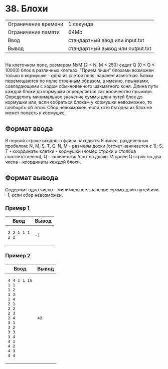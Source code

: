 <div class="problem-statement">
   <div class="header">
      <h1 class="title">38. Блохи</h1>
      <table>
         <tr class="time-limit">
            <td class="property-title">Ограничение времени</td>
            <td>1&nbsp;секунда</td>
         </tr>
         <tr class="memory-limit">
            <td class="property-title">Ограничение памяти</td>
            <td>64Mb</td>
         </tr>
         <tr class="input-file">
            <td class="property-title">Ввод</td>
            <td colspan="1">стандартный ввод или input.txt</td>
         </tr>
         <tr class="output-file">
            <td class="property-title">Вывод</td>
            <td colspan="1">стандартный вывод или output.txt</td>
         </tr>
      </table>
   </div>
   <h2></h2>
   <div class="legend"><span style="">
         <p>На клеточном поле, размером NxM (2 ≤ N, M ≤ 250) сидит Q (0 ≤ Q ≤ 10000) блох в различных клетках. "Прием пищи" блохами возможен
            только в кормушке - одна из клеток поля, заранее известная. Блохи перемещаются по полю странным образом, а именно, прыжками,
            совпадающими с ходом обыкновенного шахматного коня. Длина пути каждой блохи до кормушки определяется как количество прыжков.
            Определить минимальное значение суммы длин путей блох до кормушки или, если собраться блохам у кормушки невозможно, то сообщить
            об этом. Сбор невозможен, если хотя бы одна из блох не может попасть к кормушке. 
         </p></span><p></p>
   </div>
   <h2>Формат ввода</h2>
   <div class="input-specification"><span style="">
         <p>В первой строке входного файла находится 5 чисел, разделенных пробелом: N, M, S, T, Q. N, M - размеры доски (отсчет начинается
            с 1); S, T - координаты клетки - кормушки (номер строки и столбца соответственно), Q - количество блох на доске. И далее Q
            строк по два числа - координаты каждой блохи. 
         </p></span><p></p>
   </div>
   <h2>Формат вывода</h2>
   <div class="output-specification"><span style="">
         <p>Содержит одно число - минимальное значение суммы длин путей или -1, если сбор невозможен. </p></span><p></p>
   </div>
   <h3>Пример 1</h3>
   <table class="sample-tests">
      <thead>
         <tr>
            <th>Ввод</th>
            <th>Вывод</th>
         </tr>
      </thead>
      <tbody>
         <tr>
            <td><pre>2 2 1 1 1
2 2
</pre></td>
            <td><pre>-1
</pre></td>
         </tr>
      </tbody>
   </table>
   <h3>Пример 2</h3>
   <table class="sample-tests">
      <thead>
         <tr>
            <th>Ввод</th>
            <th>Вывод</th>
         </tr>
      </thead>
      <tbody>
         <tr>
            <td><pre>4 4 1 1 16
1 1
1 2
1 3
1 4
2 1
2 2
2 3
2 4
3 1
3 2
3 3
3 4
4 1
4 2
4 3
4 4
</pre></td>
            <td><pre>42
</pre></td>
         </tr>
      </tbody>
   </table>
</div></div>